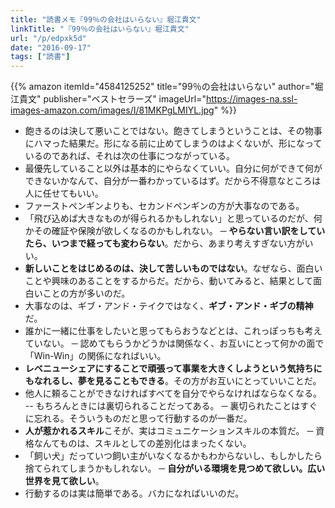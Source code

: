 ```yaml
---
title: "読書メモ『99％の会社はいらない』堀江貴文"
linkTitle: "『99％の会社はいらない』堀江貴文"
url: "/p/edpxk5d"
date: "2016-09-17"
tags: ["読書"]
---
```


{{% amazon
  itemId="4584125252"
  title="99％の会社はいらない"
  author="堀江貴文"
  publisher="ベストセラーズ"
  imageUrl="https://images-na.ssl-images-amazon.com/images/I/81MKPgLMIYL.jpg"
%}}

- 飽きるのは決して悪いことではない。飽きてしまうということは、その物事にハマった結果だ。形になる前に止めてしまうのはよくないが、形になっているのであれば、それは次の仕事につながっている。
- 最優先していること以外は基本的にやらなくていい。自分に何ができて何ができないかなんて、自分が一番わかっているはず。だから不得意なところは人に任せてもいい。
- ファーストペンギンよりも、セカンドペンギンの方が大事なのである。
- 「飛び込めば大きなものが得られるかもしれない」と思っているのだが、何かその確証や保険が欲しくなるのかもしれない。 ─ **やらない言い訳をしていたら、いつまで経っても変わらない**。だから、あまり考えすぎない方がいい。
- **新しいことをはじめるのは、決して苦しいものではない**。なぜなら、面白いことや興味のあることをするからだ。だから、動いてみると、結果として面白いことの方が多いのだ。
- 大事なのは、ギブ・アンド・テイクではなく、**ギブ・アンド・ギブの精神**だ。
- 誰かに一緒に仕事をしたいと思ってもらおうなどとは、これっぽっちも考えていない。 ─ 認めてもらうかどうかは関係なく、お互いにとって何かの面で「Win-Win」の関係になればいい。
- **レベニューシェアにすることで頑張って事業を大きくしようという気持ちにもなれるし、夢を見ることもできる**。その方がお互いにとっていいことだ。
- 他人に頼ることができなければすべてを自分でやらなければならなくなる。 -- もちろんときには裏切られることだってある。 ─ 裏切られたことはすぐに忘れる。そういうものだと思って行動するのが一番だ。
- **人が惹かれるスキル**こそが、実はコミュニケーションスキルの本質だ。 ─ 資格なんてものは、スキルとしての差別化はまったくない。
- 「飼い犬」だっていつ飼い主がいなくなるかもわからないし、もしかしたら捨てられてしまうかもしれない。 ─ **自分がいる環境を見つめて欲しい。広い世界を見て欲しい**。
- 行動するのは実は簡単である。バカになればいいのだ。

